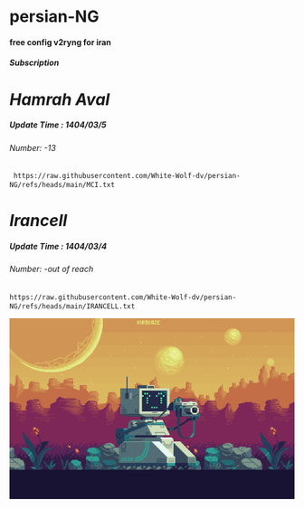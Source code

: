 # persian-NG

#### free config v2ryng for iran

##### Subscription

  # *****Hamrah Aval*****
  
<h5>Update Time : 1404/03/5</h5>

<h6>Number: -13</h6>

     https://raw.githubusercontent.com/White-Wolf-dv/persian-NG/refs/heads/main/MCI.txt

# *****Irancell*****

<h5>Update Time : 1404/03/4</h5>

<h6>Number: -out of reach </h6>

    https://raw.githubusercontent.com/White-Wolf-dv/persian-NG/refs/heads/main/IRANCELL.txt

<p align="center">
<img  src="https://github.com/White-Wolf-dv/White-Wolf-dv/blob/main/Gif/44.gif">
</p>

